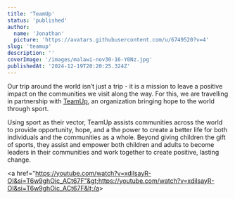 ```yaml
---
title: 'TeamUp'
status: 'published'
author:
  name: 'Jonathan'
  picture: 'https://avatars.githubusercontent.com/u/6749520?v=4'
slug: 'teamup'
description: ''
coverImage: '/images/malawi-nov30-16-Y0Nz.jpg'
publishedAt: '2024-12-19T20:20:25.324Z'
---
```


Our trip around the world isn’t just a trip - it is a mission to leave a positive impact on the communities we visit along the way. For this, we are travelling in partnership with [TeamUp](https://teamup.world/), an organization bringing hope to the world through sport.

Using sport as their vector, TeamUp assists communities across the world to provide opportunity, hope, and a the power to create a better life for both individuals and the communities as a whole. Beyond giving children the gift of sports, they assist and empower both children and adults to become leaders in their communities and work together to create positive, lasting change.

&lt;a href="https://youtube.com/watch?v=xdilsayR-OI&si=T6w9ghOic_ACt67F"&gt;https://youtube.com/watch?v=xdilsayR-OI&si=T6w9ghOic_ACt67F&lt;/a&gt;